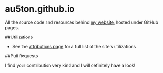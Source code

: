 au5ton.github.io
===============

All the source code and resources behind [my website](http://www.austinj.net/), hosted under GitHub pages.

##Utilizations

- See the [attributions page](http://www.austinj.net/attributions.html) for a full list of the site's utilizations

##Pull Requests

I find your contribution very kind and I will definitely have a look!
